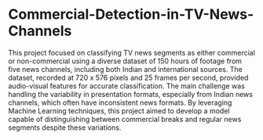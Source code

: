 # Commercial-Detection-in-TV-News-Channels

This project focused on classifying TV news segments as either commercial or non-commercial using a diverse dataset of 150 hours of footage from five news channels, including both Indian and international sources. The dataset, recorded at 720 x 576 pixels and 25 frames per second, provided audio-visual features for accurate classification. The main challenge was handling the variability in presentation formats, especially from Indian news channels, which often have inconsistent news formats. By leveraging Machine Learning techniques, this project aimed to develop a model capable of distinguishing between commercial breaks and regular news segments despite these variations.
